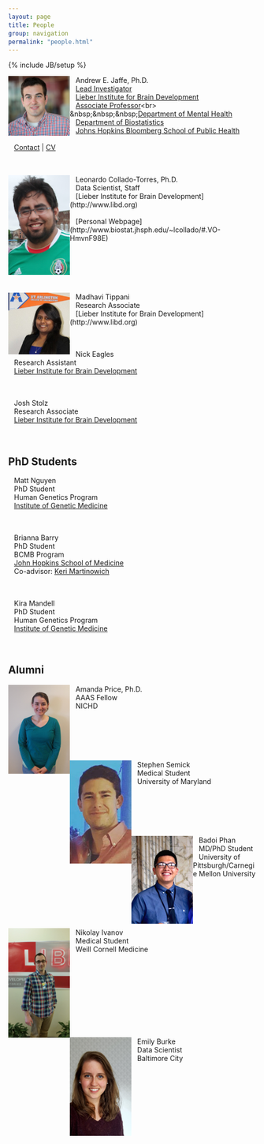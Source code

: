```yaml
---
layout: page
title: People
group: navigation
permalink: "people.html"
---
```

{% include JB/setup %}

<img src="media/people/Jaffe.jpg" alt="Andrew Jaffe" style="width: 125px;" align="left"/>

&nbsp;&nbsp;&nbsp;Andrew E. Jaffe, Ph.D.<br>
&nbsp;&nbsp;&nbsp;[Lead Investigator](http://libd.org/contact/staff-directory/27-andrew-jaffe)<br>
&nbsp;&nbsp;&nbsp;[Lieber Institute for Brain Development](http://www.libd.org)<br>
&nbsp;&nbsp;&nbsp;[Associate Professor](http://www.jhsph.edu/faculty/directory/profile/5291/Jaffe/Andrew%20E.)<br>
&nbsp;&nbsp;&nbsp;[Department of Mental Health](http://www.jhsph.edu/departments/mental-health/)<br>
&nbsp;&nbsp;&nbsp;[Department of Biostatistics](http://www.jhsph.edu/departments/biostatistics/)<br>
&nbsp;&nbsp;&nbsp;[Johns Hopkins Bloomberg School of Public Health](www.jhsph.edu)<br>
<br>
&nbsp;&nbsp;&nbsp;[Contact](index.html) | [CV](files/jaffe-cv.pdf)<br>
<br><br>

<img src="media/people/leonardo.png" alt="Leonardo Collado-Torres" style="width: 125px;" align="left"/>
&nbsp;&nbsp;&nbsp;Leonardo Collado-Torres, Ph.D. <br>
&nbsp;&nbsp;&nbsp;Data Scientist, Staff<br>
&nbsp;&nbsp;&nbsp;[Lieber Institute for Brain Development](http://www.libd.org)<br>
<br>
&nbsp;&nbsp;&nbsp;[Personal Webpage](http://www.biostat.jhsph.edu/~lcollado/#.VO-HmvnF98E)<br>
<br><br><br><br><br><br>

<img src="media/people/maddie.jpg" alt="Madhavi Tippani, M.S." style="width: 125px;" align="left"/>
&nbsp;&nbsp;&nbsp;Madhavi Tippani<br>
&nbsp;&nbsp;&nbsp;Research Associate<br>
&nbsp;&nbsp;&nbsp;[Lieber Institute for Brain Development](http://www.libd.org)<br>
<br><br>

&nbsp;&nbsp;&nbsp;Nick Eagles<br>
&nbsp;&nbsp;&nbsp;Research Assistant<br>
&nbsp;&nbsp;&nbsp;[Lieber Institute for Brain Development](http://www.libd.org)<br>
<br><br>

&nbsp;&nbsp;&nbsp;Josh Stolz<br>
&nbsp;&nbsp;&nbsp;Research Associate<br>
&nbsp;&nbsp;&nbsp;[Lieber Institute for Brain Development](http://www.libd.org)<br>
<br><br>

## PhD Students

&nbsp;&nbsp;&nbsp;Matt Nguyen<br>
&nbsp;&nbsp;&nbsp;PhD Student<br>
&nbsp;&nbsp;&nbsp;Human Genetics Program<br>
&nbsp;&nbsp;&nbsp;[Institute of Genetic Medicine](http://igm.jhmi.edu/)<br>
<br><br>

&nbsp;&nbsp;&nbsp;Brianna Barry<br>
&nbsp;&nbsp;&nbsp;PhD Student<br>
&nbsp;&nbsp;&nbsp;BCMB Program<br>
&nbsp;&nbsp;&nbsp;[John Hopkins School of Medicine](http://igm.jhmi.edu/)<br>
&nbsp;&nbsp;&nbsp;Co-advisor: [Keri Martinowich](http://igm.jhmi.edu/)<br>
<br><br>

&nbsp;&nbsp;&nbsp;Kira Mandell<br>
&nbsp;&nbsp;&nbsp;PhD Student<br>
&nbsp;&nbsp;&nbsp;Human Genetics Program<br>
&nbsp;&nbsp;&nbsp;[Institute of Genetic Medicine](http://igm.jhmi.edu/)<br>
<br><br>

## Alumni

<img src="media/people/amanda.jpg" alt="Amanda Price, Ph.D." style="width: 125px;" align="left"/>
&nbsp;&nbsp;&nbsp;Amanda Price, Ph.D. <br>
&nbsp;&nbsp;&nbsp;AAAS Fellow<br>
&nbsp;&nbsp;&nbsp;NICHD<br>
<br><br><br><br><br><br>

<img src="media/people/steve.jpg" alt="Stephen Semick, B.S." style="width: 125px;" align="left"/>
&nbsp;&nbsp;&nbsp;Stephen Semick<br>
&nbsp;&nbsp;&nbsp;Medical Student<br>
&nbsp;&nbsp;&nbsp;University of Maryland<br>
<br><br><br><br><br><br>

<img src="media/people/badoi.jpg" alt="Badoi Phan, B.S." style="width: 125px;" align="left"/>
&nbsp;&nbsp;&nbsp;Badoi Phan<br>
&nbsp;&nbsp;&nbsp;MD/PhD Student<br>
&nbsp;&nbsp;&nbsp;University of Pittsburgh/Carnegie Mellon University<br>
<br><br><br><br><br><br>

<img src="media/people/nikolay.jpg" alt="Nikolay Ivanov, B.S." style="width: 125px;" align="left"/>
&nbsp;&nbsp;&nbsp;Nikolay Ivanov<br>
&nbsp;&nbsp;&nbsp;Medical Student<br>
&nbsp;&nbsp;&nbsp;Weill Cornell Medicine<br>
<br><br><br><br><br><br><br><br><br><br>

<img src="media/people/emily.jpg" alt="Emily Burke, M.S." style="width: 125px;" align="left"/>
&nbsp;&nbsp;&nbsp;Emily Burke<br>
&nbsp;&nbsp;&nbsp;Data Scientist<br>
&nbsp;&nbsp;&nbsp;Baltimore City<br>
<br><br><br><br><br><br><br><br>

